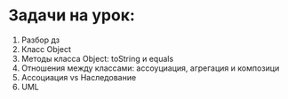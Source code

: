 # Задачи на урок:
1. Разбор дз
2. Класс Object 
3. Методы класса Object: toString и equals
4. Отношения между классами: ассоуциация, агрегация и композици
5. Ассоциация vs Наследование
6. UML


                                                                                                                                                          



